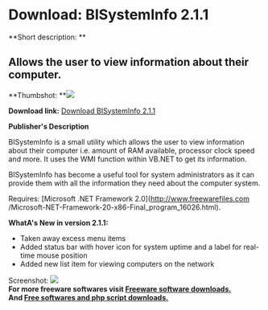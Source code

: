 # Download: BISystemInfo 2.1.1

**Short description: **

## Allows the user to view information about their computer.

  
**Thumbshot: **![](http://www.freewarefiles.com/screenshot/bisysteminfo_md.gif)   
  
**Download link:** [Download BISystemInfo 2.1.1](http://freesoftwares.boysofts.com/BISystemInfo_program_50028.html)  
  

**Publisher's Description**  
  

BISystemInfo is a small utility which allows the user to view information
about their computer i.e. amount of RAM available, processor clock speed and
more. It uses the WMI function within VB.NET to get its information.

BISystemInfo has become a useful tool for system administrators as it can
provide them with all the information they need about the computer system.

Requires: [Microsoft .NET Framework 2.0](http://www.freewarefiles.com
/Microsoft-NET-Framework-20-x86-Final_program_16026.html).

**WhatA's New in version 2.1.1:**

  * Taken away excess menu items 
  * Added status bar with hover icon for system uptime and a label for real-time mouse position 
  * Added new list item for viewing computers on the network 

  
  
Screenshot: ![](http://www.freewarefiles.com/screenshot/bisysteminfo.gif)  
**For more freeware softwares visit [Freeware software downloads.](http://freesoftwares.boysofts.com/)**   
**And [Free softwares and php script downloads.](http://www.boysofts.com/)**

